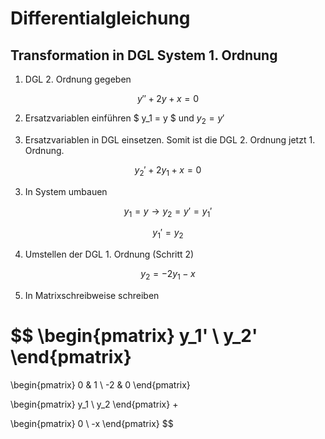 # Differentialgleichung

## Transformation in DGL System 1. Ordnung

1. DGL 2. Ordnung gegeben

$$
y'' + 2y + x = 0
$$

2. Ersatzvariablen einführen
$ y_1 = y $ und $y_2 = y'$

3. Ersatzvariablen in DGL einsetzen. Somit ist die DGL 2. Ordnung jetzt 1. Ordnung.

$$
y_2' + 2 y_1 + x = 0
$$

3. In System umbauen

$$
y_1 = y \to y_2 = y' = y_1'
$$

$$
y_1' = y_2
$$

4. Umstellen der DGL 1. Ordnung (Schritt 2)

$$
y_2 = -2y_1 - x
$$

5. In Matrixschreibweise schreiben

$$
\begin{pmatrix}
y_1' \\
y_2'
\end{pmatrix}
=
\begin{pmatrix}
0 & 1 \\
-2 & 0
\end{pmatrix}

\begin{pmatrix}
y_1 \\
y_2
\end{pmatrix}
+

\begin{pmatrix}
0 \\
-x
\end{pmatrix}
$$

